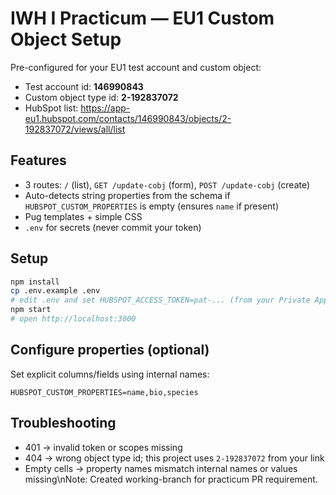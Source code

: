 # IWH I Practicum — EU1 Custom Object Setup

Pre-configured for your EU1 test account and custom object:
- Test account id: **146990843**
- Custom object type id: **2-192837072**
- HubSpot list: https://app-eu1.hubspot.com/contacts/146990843/objects/2-192837072/views/all/list

## Features
- 3 routes: `/` (list), `GET /update-cobj` (form), `POST /update-cobj` (create)
- Auto-detects string properties from the schema if `HUBSPOT_CUSTOM_PROPERTIES` is empty (ensures `name` if present)
- Pug templates + simple CSS
- `.env` for secrets (never commit your token)

## Setup
```bash
npm install
cp .env.example .env
# edit .env and set HUBSPOT_ACCESS_TOKEN=pat-... (from your Private App)
npm start
# open http://localhost:3000
```

## Configure properties (optional)
Set explicit columns/fields using internal names:
```
HUBSPOT_CUSTOM_PROPERTIES=name,bio,species
```

## Troubleshooting
- 401 → invalid token or scopes missing
- 404 → wrong object type id; this project uses `2-192837072` from your link
- Empty cells → property names mismatch internal names or values missing\nNote: Created working-branch for practicum PR requirement.
